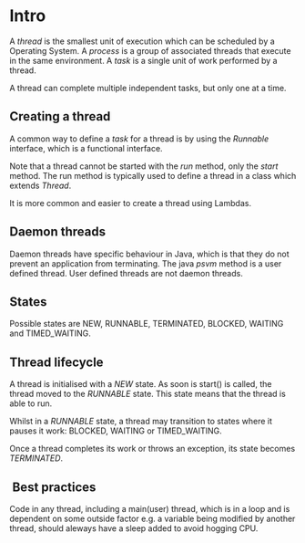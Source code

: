 # Intro

A *thread* is the smallest unit of execution which can be scheduled by a Operating System.
A *process* is a group of associated threads that execute in the same environment.
A *task* is a single unit of work performed by a thread.

A thread can complete multiple independent tasks, but only one at a time.

## Creating a thread

A common way to define a *task* for a thread is by using the *Runnable* interface,
which is a functional interface.

Note that a thread cannot be started with the *run* method, only the *start* method.
The run method is typically used to define a thread in a class which extends *Thread*.

It is more common and easier to create a thread using Lambdas.

## Daemon threads

Daemon threads have specific behaviour in Java, which is that they do not prevent
an application from terminating.
The java *psvm* method is a user defined thread. User defined threads are not daemon threads.

## States

Possible states are NEW, RUNNABLE, TERMINATED, BLOCKED, WAITING and TIMED_WAITING.

## Thread lifecycle

A thread is initialised with a *NEW* state. As soon is start() is called, the thread
moved to the *RUNNABLE* state. This state means that the thread is able to run.

Whilst in a *RUNNABLE* state, a thread may transition to states where it pauses it work:
BLOCKED, WAITING or TIMED_WAITING.

Once a thread completes its work or throws an exception, its state becomes *TERMINATED*.

##  Best practices

Code in any thread, including a main(user) thread, which is in a loop and is dependent on some outside factor e.g. a variable
being modified by another thread, should aleways have a sleep added to avoid hogging CPU.
